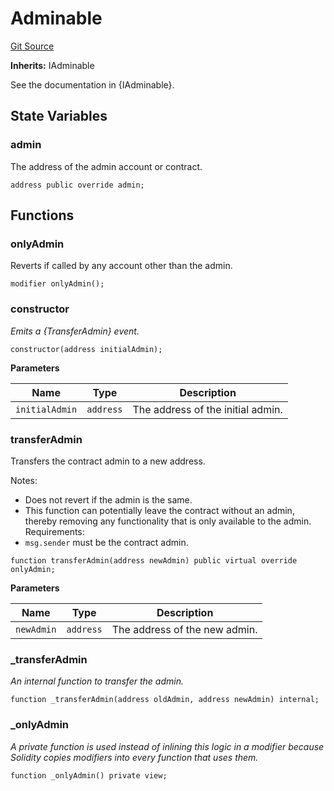 # Adminable

[Git Source](https://github.com/sablier-labs/evm-utils/blob/0b3bc38ab8badd135fc178b757afaf6902f1f63c/src/Adminable.sol)

**Inherits:** IAdminable

See the documentation in {IAdminable}.

## State Variables

### admin

The address of the admin account or contract.

```solidity
address public override admin;
```

## Functions

### onlyAdmin

Reverts if called by any account other than the admin.

```solidity
modifier onlyAdmin();
```

### constructor

_Emits a {TransferAdmin} event._

```solidity
constructor(address initialAdmin);
```

**Parameters**

| Name           | Type      | Description                       |
| -------------- | --------- | --------------------------------- |
| `initialAdmin` | `address` | The address of the initial admin. |

### transferAdmin

Transfers the contract admin to a new address.

Notes:

- Does not revert if the admin is the same.
- This function can potentially leave the contract without an admin, thereby removing any functionality that is only
  available to the admin. Requirements:
- `msg.sender` must be the contract admin.

```solidity
function transferAdmin(address newAdmin) public virtual override onlyAdmin;
```

**Parameters**

| Name       | Type      | Description                   |
| ---------- | --------- | ----------------------------- |
| `newAdmin` | `address` | The address of the new admin. |

### \_transferAdmin

_An internal function to transfer the admin._

```solidity
function _transferAdmin(address oldAdmin, address newAdmin) internal;
```

### \_onlyAdmin

_A private function is used instead of inlining this logic in a modifier because Solidity copies modifiers into every
function that uses them._

```solidity
function _onlyAdmin() private view;
```
